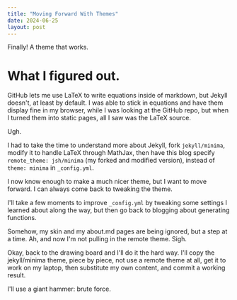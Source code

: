 ```yaml
---
title: "Moving Forward With Themes"
date: 2024-06-25
layout: post
---
```

Finally! A theme that works.

# What I figured out.

GitHub lets me use LaTeX to write equations inside of markdown, but Jekyll doesn't, at least by default.
I was able to stick in equations and have them display fine in my browser, while I was looking at the GitHub repo,
but when I turned them into static pages, all I saw was the LaTeX source.

Ugh.

I had to take the time to understand more about Jekyll, fork `jekyll/minima`, modify it to handle LaTeX through MathJax,
then have this blog specify `remote_theme: jsh/minima` (my forked and modified version), instead of `theme: minima`
in `_config.yml`.

I now know enough to make a much nicer theme, but I want to move forward. I can always come back to tweaking the theme.

I'll take a few moments to improve `_config.yml` by tweaking some settings I learned about along the way, but then go back to blogging
about generating functions.

Somehow, my skin and my about.md pages are being ignored, but a step at a time.
Ah, and now I'm not pulling in the remote theme. Sigh.

Okay, back to the drawing board and I'll do it the hard way.
I'll copy the jekyll/minima theme, piece by piece, not use a remote theme at all, get it to work on my laptop, then substitute my own content,
and commit a working result.

I'll use a giant hammer: brute force.
